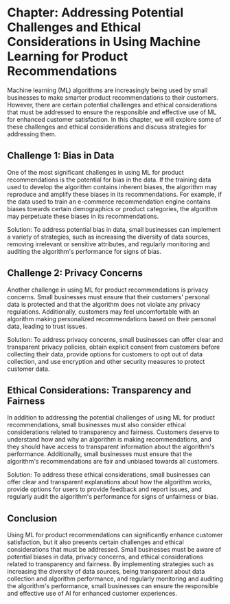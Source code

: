 Chapter: Addressing Potential Challenges and Ethical Considerations in Using Machine Learning for Product Recommendations
=========================================================================================================================

Machine learning (ML) algorithms are increasingly being used by small businesses to make smarter product recommendations to their customers. However, there are certain potential challenges and ethical considerations that must be addressed to ensure the responsible and effective use of ML for enhanced customer satisfaction. In this chapter, we will explore some of these challenges and ethical considerations and discuss strategies for addressing them.

Challenge 1: Bias in Data
-------------------------

One of the most significant challenges in using ML for product recommendations is the potential for bias in the data. If the training data used to develop the algorithm contains inherent biases, the algorithm may reproduce and amplify these biases in its recommendations. For example, if the data used to train an e-commerce recommendation engine contains biases towards certain demographics or product categories, the algorithm may perpetuate these biases in its recommendations.

Solution: To address potential bias in data, small businesses can implement a variety of strategies, such as increasing the diversity of data sources, removing irrelevant or sensitive attributes, and regularly monitoring and auditing the algorithm's performance for signs of bias.

Challenge 2: Privacy Concerns
-----------------------------

Another challenge in using ML for product recommendations is privacy concerns. Small businesses must ensure that their customers' personal data is protected and that the algorithm does not violate any privacy regulations. Additionally, customers may feel uncomfortable with an algorithm making personalized recommendations based on their personal data, leading to trust issues.

Solution: To address privacy concerns, small businesses can offer clear and transparent privacy policies, obtain explicit consent from customers before collecting their data, provide options for customers to opt out of data collection, and use encryption and other security measures to protect customer data.

Ethical Considerations: Transparency and Fairness
-------------------------------------------------

In addition to addressing the potential challenges of using ML for product recommendations, small businesses must also consider ethical considerations related to transparency and fairness. Customers deserve to understand how and why an algorithm is making recommendations, and they should have access to transparent information about the algorithm's performance. Additionally, small businesses must ensure that the algorithm's recommendations are fair and unbiased towards all customers.

Solution: To address these ethical considerations, small businesses can offer clear and transparent explanations about how the algorithm works, provide options for users to provide feedback and report issues, and regularly audit the algorithm's performance for signs of unfairness or bias.

Conclusion
----------

Using ML for product recommendations can significantly enhance customer satisfaction, but it also presents certain challenges and ethical considerations that must be addressed. Small businesses must be aware of potential biases in data, privacy concerns, and ethical considerations related to transparency and fairness. By implementing strategies such as increasing the diversity of data sources, being transparent about data collection and algorithm performance, and regularly monitoring and auditing the algorithm's performance, small businesses can ensure the responsible and effective use of AI for enhanced customer experiences.
